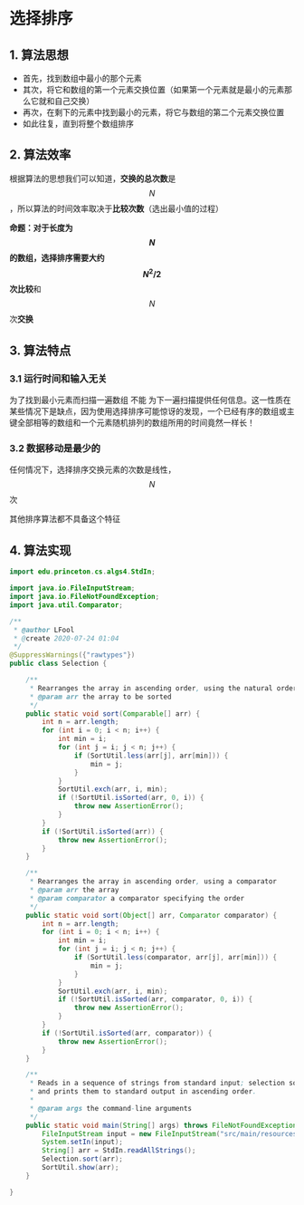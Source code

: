 # 选择排序

## 1. 算法思想

* 首先，找到数组中最小的那个元素
* 其次，将它和数组的第一个元素交换位置（如果第一个元素就是最小的元素那么它就和自己交换）
* 再次，在剩下的元素中找到最小的元素，将它与数组的第二个元素交换位置
* 如此往复，直到将整个数组排序

## 2. 算法效率

根据算法的思想我们可以知道，**交换的总次数**是 $$N$$ ，所以算法的时间效率取决于**比较次数**（选出最小值的过程）

**命题：**对于长度为 $$N$$ 的数组，选择排序需要大约 $$N^2 / 2$$ 次**比较**和 $$N$$ 次**交换**

## 3. 算法特点

### 3.1 运行时间和输入无关

为了找到最小元素而扫描一遍数组 不能 为下一遍扫描提供任何信息。这一性质在某些情况下是缺点，因为使用选择排序可能惊讶的发现，一个已经有序的数组或主键全部相等的数组和一个元素随机排列的数组所用的时间竟然一样长！

### 3.2 数据移动是最少的

任何情况下，选择排序交换元素的次数是线性， $$N$$ 次

其他排序算法都不具备这个特征

## 4. 算法实现

```java
import edu.princeton.cs.algs4.StdIn;

import java.io.FileInputStream;
import java.io.FileNotFoundException;
import java.util.Comparator;

/**
 * @author LFool
 * @create 2020-07-24 01:04
 */
@SuppressWarnings({"rawtypes"})
public class Selection {

    /**
     * Rearranges the array in ascending order, using the natural order
     * @param arr the array to be sorted
     */
    public static void sort(Comparable[] arr) {
        int n = arr.length;
        for (int i = 0; i < n; i++) {
            int min = i;
            for (int j = i; j < n; j++) {
                if (SortUtil.less(arr[j], arr[min])) {
                    min = j;
                }
            }
            SortUtil.exch(arr, i, min);
            if (!SortUtil.isSorted(arr, 0, i)) {
                throw new AssertionError();
            }
        }
        if (!SortUtil.isSorted(arr)) {
            throw new AssertionError();
        }
    }

    /**
     * Rearranges the array in ascending order, using a comparator
     * @param arr the array
     * @param comparator a comparator specifying the order
     */
    public static void sort(Object[] arr, Comparator comparator) {
        int n = arr.length;
        for (int i = 0; i < n; i++) {
            int min = i;
            for (int j = i; j < n; j++) {
                if (SortUtil.less(comparator, arr[j], arr[min])) {
                    min = j;
                }
            }
            SortUtil.exch(arr, i, min);
            if (!SortUtil.isSorted(arr, comparator, 0, i)) {
                throw new AssertionError();
            }
        }
        if (!SortUtil.isSorted(arr, comparator)) {
            throw new AssertionError();
        }
    }

    /**
     * Reads in a sequence of strings from standard input; selection sorts them;
     * and prints them to standard output in ascending order.
     *
     * @param args the command-line arguments
     */
    public static void main(String[] args) throws FileNotFoundException {
        FileInputStream input = new FileInputStream("src/main/resources/" + "tiny.txt");
        System.setIn(input);
        String[] arr = StdIn.readAllStrings();
        Selection.sort(arr);
        SortUtil.show(arr);
    }

}

```

